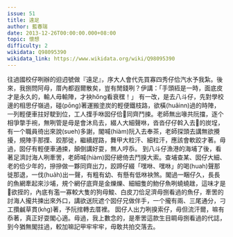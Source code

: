 ```yaml
---
issue: 51
title: 遠足
author: 藍春瑞
date: 2013-12-26T00:00:00.000+08:00
topic: 懷想
difficulty: 2
wikidata: Q98095390
wikidata_link: https://www.wikidata.org/wiki/Q98095390
---
```

往過國校仔咧辦的𨑨迌號做『遠足』，序大人會代先買寡四秀仔佮汽水予我紮。後來，我捌問阿母，厝內都遐爾散矣，豈有閒錢咧？伊講：「手頭絚是一時，面底皮才是永久的，輸人毋輸陣，才袂hőng看衰䆀！」
有一改，是去八斗仔，先對學校邊的相思仔嶺過，碰(pōng)著運搬塗炭的輕便鐵枝路，欲橫(huâinn)過的時陣，一列輕便車拄好駛到位，工人擛手咻囡仔佮𪜶同齊鬥捒。老師無出喙共阮擋，逐个相爭撆手䘼，無咧管是毋是會沐烏去，綴人大細聲咻，沓沓仔仔斡入去𪜶的炭埕，有一个職員徛出來說(sueh)多謝，閣喊(hiàm)阮入去奉茶，老師探頭去講無欲攪擾，規陣手那擛、跤那徙，繼續趕路，舞甲大粒汗、細粒汗，應該會軟跤才著。毋過，囡仔有輕便車通捒，顛倒講好耍，無人哼忝。
到八斗仔漁港的海埔了後，看著足濟討海人咧牽罟，老師喊(hiàm)囡仔總倚去鬥搝大索。查埔查某、囡仔大細、老的佮少年的，摻摻做一夥同齊出力，跤蹄仔綴「嘿咻、嘿咻」的喝(huah)聲那徙那退，一伐(hua̍h)出一聲，有粗有幼、有懸有低咻袂煞。閣過一睏仔久，長長的魚網牽起來沙埔，規个網仔底齊是金爍爍、細細隻的魩仔魚咧蟯蟯趖，這味才是𪜶欲挃的，內底有濫一寡較大隻的狗母鮻、白皮刀佮足濟毋捌看過的魚仔，牽罟的討海人攏共揀出來外口，講欲送阮遮个囡仔兄做伴手，一个攏有兩、三尾通分，刁工攢鹹草貫(kǹg)著，予阮捾轉去厝裡。
囡仔人出力咧搝索仔，毋但流汗爾，嘛有忝著，真正好耍閣心適。毋過，我上數念的，是牽罟這款生目睭毋捌看過的代誌，到今猶無閣拄過，較加嘛記甲牢牢牢，毋敢共拍交落去。